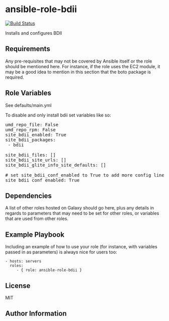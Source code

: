 ansible-role-bdii
=========
[![Build Status](https://travis-ci.org/CSC-IT-Center-for-Science/ansible-role-bdii.svg?branch=master)](https://travis-ci.org/CSC-IT-Center-for-Science/ansible-role-bdii)

Installs and configures BDII

Requirements
------------

Any pre-requisites that may not be covered by Ansible itself or the role should be mentioned here. For instance, if the role uses the EC2 module, it may be a good idea to mention in this section that the boto package is required.

Role Variables
--------------

See defaults/main.yml

To disable and only install bdii set variables like so:

<pre>
umd_repo_file: False
umd_repo_rpm: False
site_bdii_enabled: True
site_bdii_packages:
 - bdii

site_bdii_files: []
site_bdii_site_urls: []
site_bdii_glite_info_site_defaults: []

# set site_bdii_conf_enabled to True to add more config lines to bdii.conf
site_bdii_conf_enabled: True
</pre>




Dependencies
------------

A list of other roles hosted on Galaxy should go here, plus any details in regards to parameters that may need to be set for other roles, or variables that are used from other roles.

Example Playbook
----------------

Including an example of how to use your role (for instance, with variables passed in as parameters) is always nice for users too:

    - hosts: servers
      roles:
         - { role: ansible-role-bdii }

License
-------

MIT

Author Information
------------------
